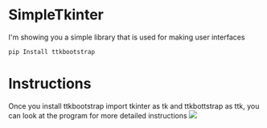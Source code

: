 # SimpleTkinter
I'm showing you a simple library that is used for making user interfaces 

```
pip Install ttkbootstrap
```

# Instructions
Once you install ttkbootstrap import tkinter as tk 
and ttkbottstrap as ttk, you can look at the program for more detailed instructions
<img src="https://github.com/user-attachments/assets/671126e8-f276-49a6-8b5f-ba56801afc60">
	
